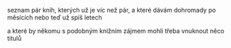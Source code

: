 

seznam pár knih, kterých už je víc než pár, a které dávám 
dohromady po měsících nebo teď už spíš letech

a které by někomu s podobným knižním zájmem mohli třeba vnuknout něco titulů

